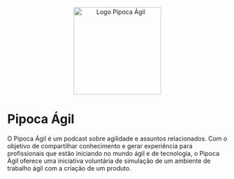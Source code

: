 <div align="center">
  <img src="https://media.licdn.com/dms/image/C4D0BAQG9xHNBZdXEsA/company-logo_200_200/0/1645538771780?e=2147483647&v=beta&t=eJ4ijREbFJ5UE95Hdp5xKiOpszMCJ8cXpFwSOvgHdmk" alt="Logo Pipoca Ágil" width="200" height="200">
</div>

# Pipoca Ágil

O Pipoca Ágil é um podcast sobre agilidade e assuntos relacionados. Com o objetivo de compartilhar conhecimento e gerar experiência para profissionais que estão iniciando no mundo ágil e de tecnologia, o Pipoca Ágil oferece uma iniciativa voluntária de simulação de um ambiente de trabalho ágil com a criação de um produto.
